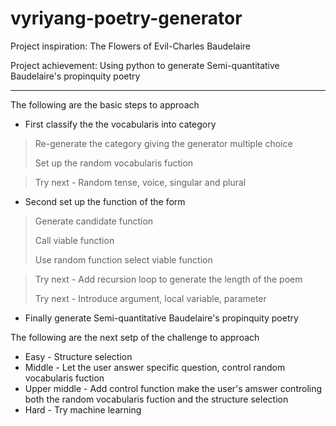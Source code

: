 # vyriyang-poetry-generator

Project inspiration: The Flowers of Evil-Charles Baudelaire

Project achievement: Using python to generate Semi-quantitative Baudelaire's propinquity poetry 

---

The following are the basic steps to approach
* First classify the the vocabularis into category
> Re-generate the category giving the generator multiple choice
>
> Set up the random vocabularis fuction

> Try next - Random tense, voice, singular and plural

* Second set up the function of the form
> Generate candidate function
>
> Call viable function
>
> Use random function select viable function

> Try next - Add recursion loop to generate the length of the poem
>
> Try next - Introduce argument, local variable, parameter

* Finally generate Semi-quantitative Baudelaire's propinquity poetry 




The following are the next setp of the challenge to approach
* Easy - Structure selection
* Middle - Let the user answer specific question, control random vocabularis fuction
* Upper middle - Add control function make the user's amswer controling both the random vocabularis fuction and the structure selection 
* Hard - Try machine learning